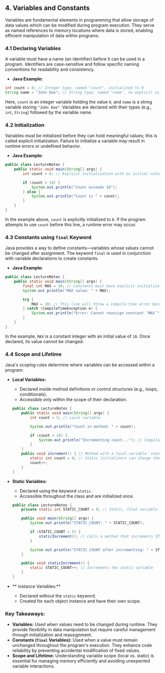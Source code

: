 ## 4. Variables and Constants

Variables are fundamental elements in programming that allow storage of data values which can be modified
during program execution. They serve as named references to memory locations where data is stored,
enabling efficient manipulation of data within programs.

### 4.1 Declaring Variables

A variable must have a name (an identifier) before it can be used in a program. Identifiers are
case-sensitive and follow specific naming conventions for readability and consistency.

- **Java Example:**
```java
int count = 0; // Integer type, named "count", initialized to 0
String name = "John Doe"; // String type, named "name", no explicit initialization
```

Here, `count` is an integer variable holding the value `0`, and `name` is a string variable storing `"John
Doe"`. Variables are declared with their types (e.g., `int`, `String`) followed by the variable name.

### 4.2 Initialization

Variables must be initialized before they can hold meaningful values; this is called explicit
initialization. Failure to initialize a variable may result in runtime errors or undefined behavior.

- **Java Example:**
```java
public class LectureNotes {
    public static void main(String[] args) {
        int count = 0; // Explicit initialization with an initial value

        if (count > 10) {
            System.out.println("Count exceeds 10");
        } else {
            System.out.println("Count is " + count);
        }
    }
}
```

In the example above, `count` is explicitly initialized to `0`. If the program attempts to use `count`
before this line, a runtime error may occur.

### 4.3 Constants using `final` Keyword

Java provides a way to define constants—variables whose values cannot be changed after assignment. The
keyword `final` is used in conjunction with variable declarations to create constants.

- **Java Example:**
```java
public class LectureNotes {
    public static void main(String[] args) {
        final int MAX = 10; // Constants must have explicit initialization
        System.out.println("MAX value: " + MAX);

        try {
            MAX = 20; // This line will throw a compile-time error because `MAX` is declared as `final`
        } catch (CompileTimeException e) {
            System.out.println("Error: Cannot reassign constant `MAX`");
        }
    }
}
```

In the example, `MAX` is a constant integer with an initial value of `10`. Once declared, its value cannot
be changed.

### 4.4 Scope and Lifetime

Java's scoping rules determine where variables can be accessed within a program:

- **Local Variables:**
  - Declared inside method definitions or control structures (e.g., loops, conditionals).
  - Accessible only within the scope of their declaration.

  ```java
  public class LectureNotes {
      public static void main(String[] args) {
          int count = 5; // Local variable

          System.out.println("Count in method: " + count);

          if (count > 10) {
              System.out.println("Incrementing count..."); // Compilation error
          }
      }
      public void increment() { // Method with a local variable `count`
          static int count = 0; // Static initializers can change the value of a static variable
          count++;
      }
  }
  ```

- **Static Variables:**
  - Declared using the keyword `static`.
  - Accessible throughout the class and are initialized once.

  ```java
  public class LectureNotes {
      private static int STATIC_COUNT = 0; // Static, final variable

      public void main(String[] args) {
          System.out.println("STATIC_COUNT: " + STATIC_COUNT);

          if (STATIC_COUNT > 5) {
              staticIncrement(); // Calls a method that increments STATIC_COUNT
          }

          System.out.println("STATIC_COUNT after incrementing: " + STATIC_COUNT);
      }

      public void staticIncrement() {
          static STATIC_COUNT++; // Increments the static variable
      }
  }
  ```

- ** instance Variables:**
  - Declared without the `static` keyword.
  - Created for each object instance and have their own scope.

### Key Takeaways:
- **Variables:** Used when values need to be changed during runtime. They provide flexibility in data
manipulation but require careful management through initialization and reassignment.
- **Constants (`final` Variables):** Used when a value must remain unchanged throughout the program's
execution. They enhance code reliability by preventing accidental modification of fixed values.
- **Scope and Lifetime:** Understanding variable scope (local vs. static) is essential for managing memory
efficiently and avoiding unexpected variable interactions.

